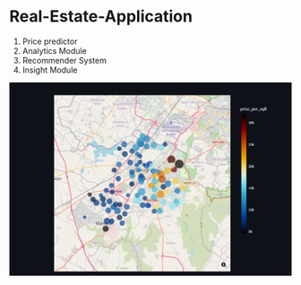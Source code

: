 # Real-Estate-Application
<ol>
  <li>Price predictor</li>
  <li>Analytics Module</li>
  <li>Recommender System </li>
  <li>Insight Module</li>
</ol>

<img src='./Screenshot 2025-01-14 105818.png'>

